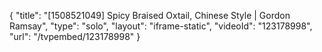 {
    "title": "[1508521049] Spicy Braised Oxtail, Chinese Style | Gordon Ramsay",
    "type": "solo",
    "layout": "iframe-static",
    "videoId": "123178998",
    "url": "\/tvpembed\/123178998"
}